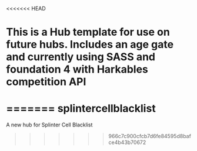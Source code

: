 <<<<<<< HEAD
# This is a Hub template for use on future hubs. Includes an age gate and currently using SASS and foundation 4 with Harkables competition API
=======
splintercellblacklist
=====================

A new hub for Splinter Cell Blacklist
>>>>>>> 966c7c900cfcb7d6fe84595d8bafce4b43b70672
